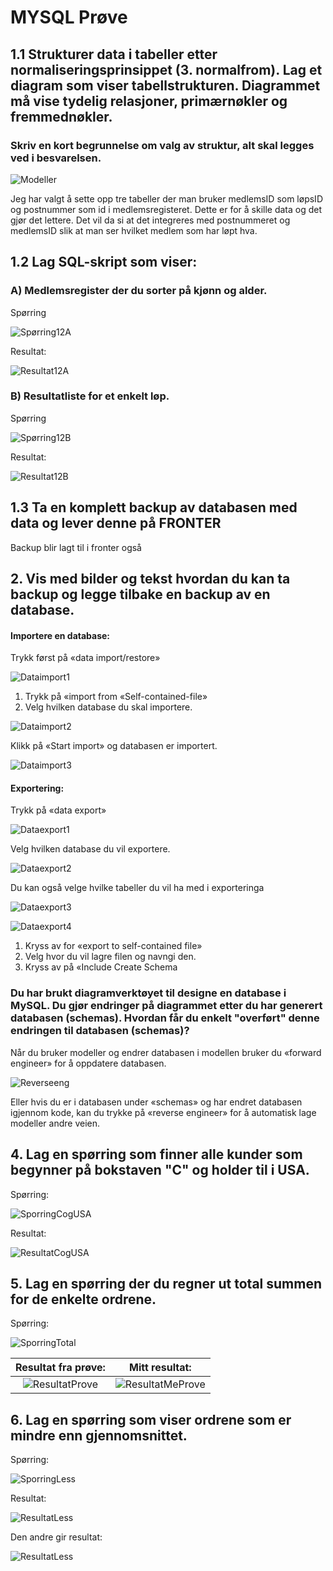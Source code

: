 
# MYSQL Prøve


## 1.1 Strukturer data i tabeller etter normaliseringsprinsippet (3. normalfrom). Lag et diagram som viser tabellstrukturen. Diagrammet må vise tydelig relasjoner, primærnøkler og fremmednøkler. 

### Skriv en kort begrunnelse om valg av struktur, alt skal legges ved i besvarelsen.


![Modeller](img/modell.png)

Jeg har valgt å sette opp tre tabeller der man bruker medlemsID som løpsID og postnummer som id i medlemsregisteret. Dette er for å skille data og det gjør det lettere. Det vil da si at det integreres med postnummeret og medlemsID slik at man ser hvilket medlem som har løpt hva. 

## 1.2 Lag SQL-skript som viser:	

### A) Medlemsregister der du sorter på kjønn og alder.
Spørring

![Spørring12A](img/sporring12A.png)

Resultat:
 
![Resultat12A](img/resultat12A.png)

### B) Resultatliste for et enkelt løp.

Spørring

![Spørring12B](img/sporring12B.png)

Resultat:
 
![Resultat12B](img/resultat12B.png) 

## 1.3 Ta en komplett backup av databasen med data og lever denne på FRONTER
Backup blir lagt til i fronter også

 
## 2. Vis med bilder og tekst hvordan du kan ta backup og legge tilbake en backup av en database.
#### Importere en database:
Trykk først på «data import/restore»

 ![Dataimport1](img/dataimport.png)
 

1.	Trykk på «import from «Self-contained-file»
2.	Velg hvilken database du skal importere.

![Dataimport2](img/importself.png)


Klikk på «Start import» og databasen er importert.

 ![Dataimport3](img/startimport.png)

#### Exportering:
Trykk på «data export»

![Dataexport1](img/dataexport.png)


Velg hvilken database du vil exportere. 

![Dataexport2](img/dataexport1.png)
 
Du kan også velge hvilke tabeller du vil ha med i exporteringa

![Dataexport3](img/exporttable.png)
 

 ![Dataexport4](img/exportdesc.png)

 
1.	Kryss av for «export to self-contained file» 
2.	Velg hvor du vil lagre filen og navngi den. 
3.	Kryss av på «Include Create Schema



### Du har brukt diagramverktøyet til designe en database i MySQL. Du gjør endringer på diagrammet etter du har generert databasen (schemas).  Hvordan får du enkelt "overført" denne endringen til databasen (schemas)?

Når du bruker modeller og endrer databasen i modellen bruker du «forward engineer» for å oppdatere databasen.

![Reverseeng](img/reverseeng.png)
 
Eller hvis du er i databasen under «schemas» og har endret databasen igjennom kode, kan du trykke på «reverse engineer» for å automatisk lage modeller andre veien. 
 

## 4. Lag en spørring som finner alle kunder som begynner på bokstaven "C" og holder til i USA. 

Spørring:

![SporringCogUSA](img/spørringCogUSA.png)


Resultat:
 
![ResultatCogUSA](img/resultatUsa.png)


## 5. Lag en spørring der du regner ut total summen for de enkelte ordrene. 
 
Spørring:

![SporringTotal](img/sporringTotal.png)


| Resultat fra prøve:| Mitt resultat:|
| :-: | :-: |
| ![ResultatProve](img/resultatProve.png) | ![ResultatMeProve](img/resultatMeProve.png) |
          		 

## 6. Lag en spørring som viser ordrene som er mindre enn gjennomsnittet. 


Spørring:
 
![SporringLess](img/sporringGjennomsnitt.png)

Resultat:
  

![ResultatLess](img/resultatGjennomsnitt.png)


Den andre gir resultat: 
 
![ResultatLess](img/resultatgjennomsnitt2.png)
